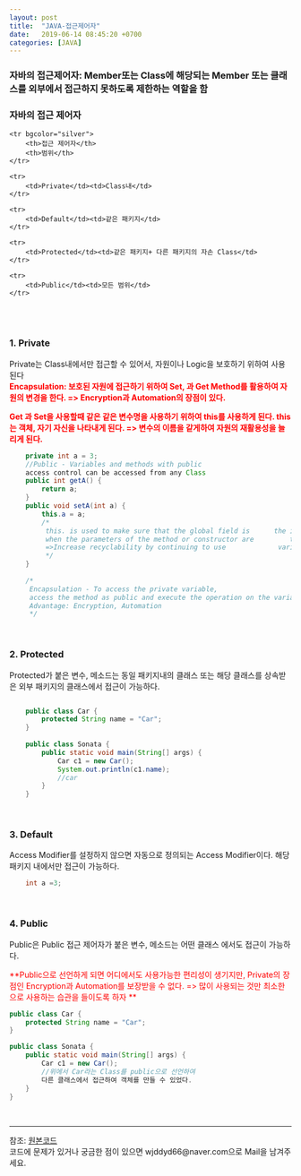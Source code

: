 ```yaml
---
layout: post
title:  "JAVA-접근제어자"
date:   2019-06-14 08:45:20 +0700
categories: [JAVA]
---
```


### 자바의 접근제어자: Member또는 Class에 해당되는 Member 또는 클래스를 외부에서 접근하지 못하도록 제한하는 역할을 함
### 자바의 접근 제어자
<link rel = "stylesheet" href ="/static/css/bootstrap.min.css">
<table class="table">

	<tr bgcolor="silver">	
		<th>접근 제어자</th>
		<th>범위</th>
	</tr>
	
	<tr>
		<td>Private</td><td>Class내</td>
	</tr>
	
	<tr>
		<td>Default</td><td>같은 패키지</td>
	</tr>
	
	<tr>
		<td>Protected</td><td>같은 패키지+ 다른 패키지의 자손 Class</td>
	</tr>
	
	<tr>
		<td>Public</td><td>모든 범위</td>
	</tr>

</table>
<br>

### 1. Private
Private는 Class내에서만 접근할 수 있어서, 자원이나 Logic을 보호하기 위하여 사용 된다  
<span style ="color: red">**Encapsulation: 보호된 자원에 접근하기 위하여 Set, 과 Get Method를 활용하여 자원의 변경을 한다. => Encryption과 Automation의 장점이 있다.**</span>

<span style ="color: red">**Get 과 Set을 사용할때 같은 같은 변수명을 사용하기 위하여 this를 사용하게 된다. this는 객체, 자기 자신을 나타내게 된다. => 변수의 이름을 같게하여 자원의 재활용성을 늘리게 된다.**</span>

```java
	private int a = 3;
	//Public - Variables and methods with public 
	access control can be accessed from any Class
	public int getA() {
		return a;
	}
	public void setA(int a) {
		this.a = a;
		/*
		 this. is used to make sure that the global field is 	  the instance field 
		 when the parameters of the method or constructor are    	  the same.
		 =>Increase recyclability by continuing to use 		  	   variables of the same name
		 */
	}
	
	/*
	 Encapsulation - To access the private variable, 
	 access the method as public and execute the operation on the variable.
	 Advantage: Encryption, Automation
	 */
```
<br>

### 2. Protected
Protected가 붙은 변수, 메소드는 동일 패키지내의 클래스 또는 해당 클래스를 상속받은 외부 패키지의 클래스에서 접근이 가능하다.   
```java		

	public class Car {
		protected String name = "Car";
	}
	
	public class Sonata {
		public static void main(String[] args) {
			Car c1 = new Car();
			System.out.println(c1.name);
			//car
		}
	}
```
<br>

### 3. Default

Access Modifier를 설정하지 않으면 자동으로 정의되는 Access Modifier이다. 해당 패키지 내에서만 접근이 가능하다.  
```java
	int a =3;
```
<br>

### 4. Public

Public은 Public 접근 제어자가 붙은 변수, 메소드는 어떤 클래스 에서도 접근이 가능하다.

<span style ="color: red">**Public으로 선언하게 되면 어디에서도 사용가능한 편리성이 생기지만, Private의 장점인 Encryption과 Automation를 보장받을 수 없다. => 많이 사용되는 것만 최소한으로 사용하는 습관을 들이도록 하자 **</span>  
```java
public class Car {
	protected String name = "Car";
}

public class Sonata {
	public static void main(String[] args) {
		Car c1 = new Car();
		//위에서 Car라는 Class를 public으로 선언하여 
		다른 클래스에서 접근하여 객체를 만들 수 있었다.
	}
}
```
<br>

<hr>
참조: <a href="https://github.com/wjddyd66/JAVA/tree/master/AccessModifier">원본코드</a><br>
코드에 문제가 있거나 궁금한 점이 있으면 wjddyd66@naver.com으로  Mail을 남겨주세요.

